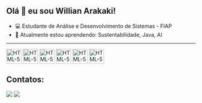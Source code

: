 ## Olá 👋 eu sou Willian Arakaki!

- 💻 Estudante de Análise e Desenvolvimento de Sistemas - FIAP
- 📖 Atualmente estou aprendendo: Sustentabilidade, Java, AI

---
<div style="display: inline_block">
  <img align="center" alt="HTML-5" height="40" width="40" src="https://cdn.jsdelivr.net/gh/devicons/devicon@latest/icons/html5/html5-original-wordmark.svg">
  <img align="center" alt="HTML-5" height="40" width="40" src="https://cdn.jsdelivr.net/gh/devicons/devicon@latest/icons/css3/css3-original-wordmark.svg">
  <img align="center" alt="HTML-5" height="40" width="40" src="https://cdn.jsdelivr.net/gh/devicons/devicon@latest/icons/bootstrap/bootstrap-original-wordmark.svg">  
  <img align="center" alt="HTML-5" height="40" width="40" src="https://cdn.jsdelivr.net/gh/devicons/devicon@latest/icons/javascript/javascript-original.svg">
  <img align="center" alt="HTML-5" height="40" width="40" src="https://cdn.jsdelivr.net/gh/devicons/devicon@latest/icons/python/python-original-wordmark.svg">
  <img align="center" alt="HTML-5" height="40" width="40" src="https://cdn.jsdelivr.net/gh/devicons/devicon@latest/icons/java/java-original-wordmark.svg">  
</div>

<!-- 
<div>
<a href="https://github.com/seu-usuário-aqui">
<img loading="lazy" height="180em" src="https://github-readme-stats.vercel.app/api/top-langs/?username=willarakaki&layout=compact&langs_count=7&theme=dracula"/>
<img loading="lazy" height="180em" src="https://github-readme-stats.vercel.app/api?username=willarakaki&show_icons=true&theme=dracula&include_all_commits=true&count_private=true"/>
</div>
-->

## Contatos:

<div>
<a href="https://www.linkedin.com/in/willian-arakaki-dev/" target="_blank"><img loading="lazy" src="https://img.shields.io/badge/-LinkedIn-%230077B5?style=for-the-badge&logo=linkedin&logoColor=white" target="_blank"></a>
<a href = "arakakiw5@gmail.com"><img loading="lazy" src="https://img.shields.io/badge/Gmail-D14836?style=for-the-badge&logo=gmail&logoColor=white" target="_blank"></a>
</div>

